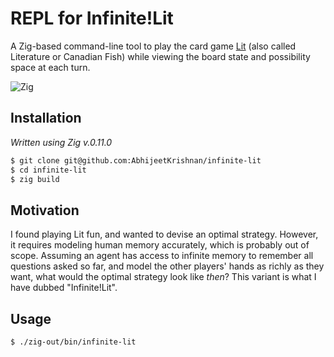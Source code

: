 # REPL for Infinite!Lit

A Zig-based command-line tool to play the card game [Lit](https://www.pagat.com/quartet/literature.html) (also called Literature or Canadian Fish) while viewing the board state and possibility space at each turn.

![Zig](https://img.shields.io/badge/Zig-%23F7A41D.svg?style=for-the-badge&logo=zig&logoColor=white)

## Installation

_Written using Zig v.0.11.0_

```bash
$ git clone git@github.com:AbhijeetKrishnan/infinite-lit
$ cd infinite-lit
$ zig build
```

## Motivation

I found playing Lit fun, and wanted to devise an optimal strategy. However, it requires modeling human memory accurately, which is probably out of scope. Assuming an agent has access to infinite memory to remember all questions asked so far, and model the other players' hands as richly as they want, what would the optimal strategy look like _then_? This variant is what I have dubbed "Infinite!Lit".

## Usage

```bash
$ ./zig-out/bin/infinite-lit
```